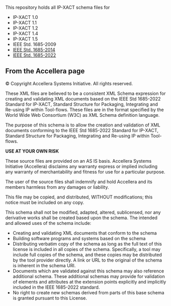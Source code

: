 This repository holds all IP-XACT schema files for
* IP-XACT 1.0
* IP-XACT 1.1
* IP-XACT 1.2
* IP-XACT 1.4
* IP-XACT 1.5
* IEEE Std. 1685-2009
* [IEEE Std. 1685-2014](http://www.accellera.org/XMLSchema/IPXACT/1685-2014/)
* [IEEE Std. 1685-2022](http://www.accellera.org/XMLSchema/IPXACT/1685-2022/)


From the Accellera page
-----------------------

© Copyright Accellera Systems Initiative. All rights reserved.

These XML files are believed to be a consistent XML Schema expression for creating and validating XML documents based on
the IEEE Std 1685-2022 Standard for IP-XACT, Standard Structure for Packaging, Integrating and Re-using IP within
Tool-flows. These files are in the format specified by the World Wide Web Consortium (W3C) as XML Schema definition
language.

The purpose of this schema is to allow the creation and validation of XML documents conforming to the IEEE Std 1685-2022
Standard for IP-XACT, Standard Structure for Packaging, Integrating and Re-using IP within Tool-flows.

**USE AT YOUR OWN RISK**

These source files are provided on an AS IS basis. Accellera Systems Initiative (Accellera) disclaims any warranty
express or implied including any warranty of merchantability and fitness for use for a particular purpose.

The user of the source files shall indemnify and hold Accellera and its members harmless from any damages or liability.

This file may be copied, and distributed, WITHOUT modifications; this notice must be included on any copy.

This schema shall not be modified, adapted, altered, sublicensed, nor any derivative works shall be created based upon
the schema. The intended and allowed uses of the schema include:

* Creating and validating XML documents that conform to the schema
* Building software programs and systems based on the schema
* Distributing verbatim copy of the schema as long as the full text of this license is included in all copies of the
  schema. Specifically, a tool may include full copies of the schema, and these copies may be distributed by the tool
  provider directly. A link or URL to the original of the schema is inherent in the schema URI.
* Documents which are validated against this schema may also reference additional schema. These additional schemas may
  provide for validation of elements and attributes at the extension points explicitly and implicitly included in the
  IEEE 1685-2022 standard.
* No right to create new schemas derived from parts of this base schema is granted pursuant to this License.
